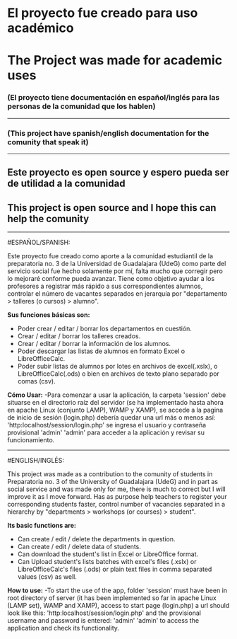 # El proyecto fue creado para uso académico
# The Project was made for academic uses

### (El proyecto tiene documentación en español/inglés para las personas de la comunidad que los hablen)
----
### (This project have spanish/english documentation for the comunity that speak it)
---
## Este proyecto es open source y espero pueda ser de utilidad a la comunidad
## This project is open source and I hope this can help the comunity

---
#ESPAÑOL/SPANISH:

Este proyecto fue creado como aporte a la comunidad estudiantil de la preparatoria no. 3 de la Universidad de Guadalajara (UdeG) como parte del servicio social fue hecho solamente por mí, falta mucho que corregir pero lo mejoraré conforme pueda avanzar.
Tiene como objetivo ayudar a los profesores a registrar más rápido a sus correspondientes alumnos, controlar el número de vacantes separados en jerarquía por "departamento > talleres (o cursos) > alumno".

**Sus funciones básicas son:**
- Poder crear / editar / borrar los departamentos en cuestión.
- Crear / editar / borrar  los talleres creados.
- Crear / editar / borrar la información de los alumnos.
- Poder descargar las listas de alumnos en formato Excel o LibreOfficeCalc.
- Poder subir listas de alumnos por lotes en archivos de excel(.xslx), o LibreOfficeCalc(.ods) o bien en archivos de texto plano separado por comas (csv).

**Cómo Usar:**
-Para comenzar a usar la aplicación, la carpeta 'session' debe situarse en el directorio raíz del servidor (se ha implementado hasta ahora en apache Linux (conjunto LAMP), WAMP y XAMP), se accede a la pagina de inicio de sesión (login.php) debería quedar una url más o menos así: 'http:localhost/session/login.php' se ingresa el usuario y contraseña provisional 'admin' 'admin' para acceder a la aplicación y revisar su funcionamiento.



---
#ENGLISH/INGLÉS:

This project was made as a contribution to the comunity of students in Preparatoria no. 3 of the University of Guadalajara (UdeG) and in part as social service and was made only for me, there is much to correct but I will improve it as I move forward.
Has as purpose help teachers to register your corresponding students faster, control number of vacancies separated in a hierarchy by "departments > workshops (or courses) > student".

**Its basic functions are:**
- Can create / edit / delete the departments in question.
- Can create / edit / delete data of students.
- Can download the student's list in Excel or LibreOffice format.
- Can Upload student's lists batches with excel's files (.xslx) or LibreOfficeCalc's files (.ods) or plain text files in comma separated values (csv) as well.

**How to use:**
-To start the use of the app, folder 'session' must have been in root directory of server (it has been implemented so far in apache Linux (LAMP set), WAMP and XAMP), access to start page (login.php) a url should look like this: 'http:localhost/session/login.php' and the provisional username and password is entered: 'admin' 'admin' to access the application and check its functionality.
